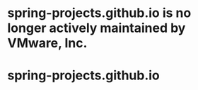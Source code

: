 # spring-projects.github.io is no longer actively maintained by VMware, Inc.

spring-projects.github.io
=========================
